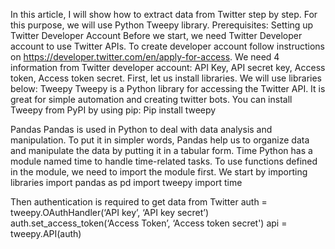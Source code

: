 In this article, I will show how to extract data from Twitter step by step. For this purpose, we will use Python Tweepy library.
Prerequisites: Setting up Twitter Developer Account
Before we start, we need Twitter Developer account to use Twitter APIs. To create developer account follow instructions on https://developer.twitter.com/en/apply-for-access. We need 4 information from Twitter developer account: API Key, API secret key, Access token, Access token secret. 
First, let us install libraries. We will use libraries below:
Tweepy
Tweepy is a Python library for accessing the Twitter API. It is great for simple automation and creating twitter bots. You can install Tweepy from PyPI by using pip: 
Pip install tweepy

Pandas
Pandas is used in Python to deal with data analysis and manipulation. To put it in simpler words, Pandas help us to organize data and manipulate the data by putting it in a tabular form.
Time
Python has a module named time to handle time-related tasks. To use functions defined in the module, we need to import the module first.
We start by importing libraries
import pandas as pd
import tweepy
import time

Then authentication is required to get data from Twitter
auth = tweepy.OAuthHandler(‘API key’, ‘API key secret’)
auth.set_access_token(‘Access Token’, ‘Access token secret')
api = tweepy.API(auth)
